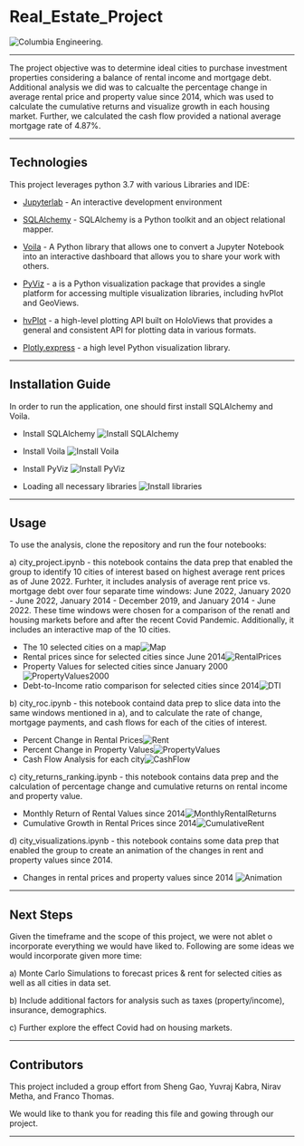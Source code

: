 # Real_Estate_Project

![Columbia Engineering.](Images/Columbia.jpeg)

___
The project objective was to determine ideal cities to purchase investment properties considering a balance of rental income and mortgage debt. Additional analysis we did was to calcualte the percentage change in average rental price and property value since 2014, which was used to calculate the cumulative returns and visualize growth in each housing market. Further, we calculated the cash flow provided a national average mortgage rate of 4.87%. 

---

## Technologies

This project leverages python 3.7 with various Libraries and IDE:

* [Jupyterlab](http://justinbois.github.io/bootcamp/2020_fsri/lessons/l01_welcome.html#Jupyter) - An interactive development environment

* [SQLAlchemy](https://pypi.org/project/SQLAlchemy/) - SQLAlchemy is a Python toolkit and an object relational mapper.

* [Voila](https://voila.readthedocs.io/en/stable/) - A Python library that allows one to convert a Jupyter Notebook into an interactive dashboard that allows you to share your work with others.

* [PyViz](https://pyviz.org/overviews/index.html) - a is a Python visualization package that provides a single platform for accessing multiple visualization libraries, including hvPlot and GeoViews.

* [hvPlot](https://hvplot.holoviz.org/user_guide/Plotting.html) -  a high-level plotting API built on HoloViews that provides a general and consistent API for plotting data in various formats.

* [Plotly.express](https://plotly.com/python/plotly-express/) - a high level Python visualization library.

---

## Installation Guide

In order to run the application, one should first install SQLAlchemy and Voila.

* Install SQLAlchemy
![Install SQLAlchemy](Images/Install%20SQLAlchemy.PNG)

* Install Voila
![Install Voila](Images/Install%20Voila.PNG)

* Install PyViz
![Install PyViz](Images/Installing%20PyViz.PNG)

* Loading all necessary libraries ![Install libraries](Images/install_libraries.PNG)
---

## Usage
To use the analysis, clone the repository and run the four notebooks:

a) city_project.ipynb - this notebook contains the data prep that enabled the group to identify 10 cities of interest based on highest average rent prices as of June 2022. Furhter, it includes analysis of average rent price vs. mortgage debt over four separate time windows: June 2022, January 2020 - June 2022, January 2014 - December 2019, and January 2014 - June 2022. These time windows were chosen for a comparison of the renatl and housing markets before and after the recent Covid Pandemic. Additionally, it includes an interactive map of the 10 cities.

* The 10 selected cities on a map![Map](Images/Map.png)
* Rental prices since for selected cities since June 2014![RentalPrices](Images/Rent%20since%202014.png)
* Property Values for selected cities since January 2000![PropertyValues2000](Images/Property%20Values%20Since%202000.png)
* Debt-to-Income ratio comparison for selected cities since 2014![DTI](Images/DTI.png)

b) city_roc.ipynb - this notebook containd data prep to slice data into the same windows mentioned in a), and to calculate the rate of change, mortgage payments, and cash flows for each of the cities of interest.

* Percent Change in Rental Prices![Rent](Images/Pct%20Change%20Rent.png)
* Percent Change in Property Values![PropertyValues](Images/Pct%20Change%20Property%20Values.png)
* Cash Flow Analysis for each city![CashFlow](Images/Cash_Flow.png)

c) city_returns_ranking.ipynb - this notebook contains data prep and the calculation of percentage change and cumulative returns on rental income and property value.

* Monthly Return of Rental Values since 2014![MonthlyRentalReturns](Images/Monthlyreturn2014.png)
* Cumulative Growth in Rental Prices since 2014![CumulativeRent](Images/Cumulativegrowthrent2014.png)

d) city_visualizations.ipynb - this notebook contains some data prep that enabled the group to create an animation of the changes in rent and property values since 2014.

* Changes in rental prices and property values since 2014 ![Animation](Images/Changes%20in%20Rent%20and%20Property%20Values%20Since%202014.gif)

---

## Next Steps

Given the timeframe and the scope of this project, we were not ablet o incorporate everything we would have liked to. Following are some ideas we would incorporate given more time:

a) Monte Carlo Simulations to forecast prices & rent for selected cities as well as all cities in data set.

b) Include additional factors for analysis such as taxes (property/income), insurance, demographics.

c) Further explore the effect Covid had on housing markets.

---


## Contributors

This project included a group effort from Sheng Gao, Yuvraj Kabra, Nirav Metha, and Franco Thomas.

We would like to thank you for reading this file and gowing through our project.

---
